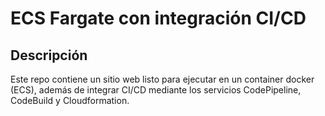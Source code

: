 # ECS Fargate con integración CI/CD

## Descripción

Este repo contiene un sitio web listo para ejecutar en un container docker (ECS), además de integrar CI/CD mediante los servicios CodePipeline, CodeBuild y Cloudformation.

